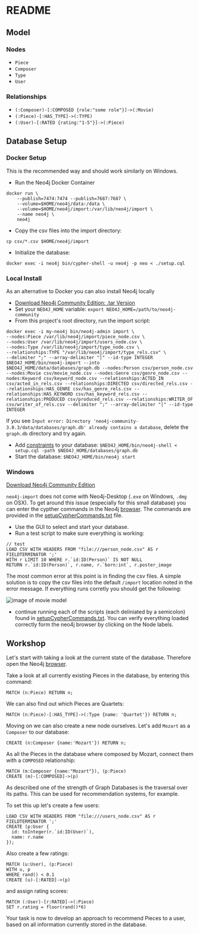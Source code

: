 # README

## Model

### Nodes

* `Piece`
* `Composer`
* `Type`
* `User`

### Relationships

* `(:Composer)-[:COMPOSED {role:"some role"}]->(:Movie)`
* `(:Piece)-[:HAS_TYPE]->(:TYPE)`
* `(:User)-[:RATED {rating:"1-5"}]->(:Piece)`

## Database Setup
### Docker Setup
This is the recommended way and should work similarly on Windows.

* Run the Neo4j Docker Container
```
docker run \
    --publish=7474:7474 --publish=7687:7687 \
    --volume=$HOME/neo4j/data:/data \
    --volume=$HOME/neo4j/import:/var/lib/neo4j/import \
    --name neo4j \
    neo4j
```
* Copy the csv files into the import directory:
```
cp csv/*.csv $HOME/neo4j/import
```
* Initialize the database:
```
docker exec -i neo4j bin/cypher-shell -u neo4j -p neo < ./setup.cql
```

### Local Install
As an alternative to Docker you can also install Neo4j locally
* [Download Neo4j Community Edition: .tar Version](https://neo4j.com/download/other-releases/)
* Set your `NEO4J_HOME` variable: `export NEO4J_HOME=/path/to/neo4j-community`
* From this project's root directory, run the import script:

```
docker exec -i my-neo4j bin/neo4j-admin import \
--nodes:Piece /var/lib/neo4j/import/piece_node.csv \
--nodes:User /var/lib/neo4j/import/users_node.csv \
--nodes:Type /var/lib/neo4j/import/type_node.csv \
--relationships:TYPE "/var/lib/neo4j/import/type_rels.csv" \
--delimiter ";" --array-delimiter "|" --id-type INTEGER
$NEO4J_HOME/bin/neo4j-import --into $NEO4J_HOME/data/databases/graph.db --nodes:Person csv/person_node.csv --nodes:Movie csv/movie_node.csv --nodes:Genre csv/genre_node.csv --nodes:Keyword csv/keyword_node.csv --relationships:ACTED_IN csv/acted_in_rels.csv --relationships:DIRECTED csv/directed_rels.csv --relationships:HAS_GENRE csv/has_genre_rels.csv --relationships:HAS_KEYWORD csv/has_keyword_rels.csv --relationships:PRODUCED csv/produced_rels.csv --relationships:WRITER_OF csv/writer_of_rels.csv --delimiter ";" --array-delimiter "|" --id-type INTEGER
```

If you see `Input error: Directory 'neo4j-community-3.0.3/data/databases/graph.db' already contains a database`, delete the `graph.db` directory and try again.

* Add [constraints](https://neo4j.com/docs/developer-manual/current/cypher/#query-constraints) to your database: `$NEO4J_HOME/bin/neo4j-shell < setup.cql -path $NEO4J_HOME/databases/graph.db`
* Start the database: `$NEO4J_HOME/bin/neo4j start`


### Windows

[Download Neo4j Community Edition](https://neo4j.com/download/)

`neo4j-import` does not come with Neo4j-Desktop (`.exe` on Windows, `.dmg` on OSX).
To get around this issue (especially for this small database) you can enter the cypther commands in the Neo4j [browser](http://localhost:7474/browser/).
The commands are provided in the [setupCypherCommands.txt](./setupCypherCommands.txt) file.

* Use the GUI to select and start your database.
* Run a test script to make sure everything is working:
```
// test
LOAD CSV WITH HEADERS FROM "file:///person_node.csv" AS r FIELDTERMINATOR ';'
WITH r LIMIT 10 WHERE r.`id:ID(Person)` IS NOT NULL
RETURN r.`id:ID(Person)`, r.name, r.`born:int`, r.poster_image
```
The most common error at this point is in finding the csv files.
A simple solution is to copy the csv files into the default `/import` location noted in the error message.
If everything runs corretly you should get the following:

  ![image of movie model](./img/neo4jBrowser_CypherCmd.png)

* continue running each of the scripts (each deliniated by a semicolon) found in [setupCypherCommands.txt](./setupCypherCommands.txt).  You can verify everything loaded correctly form the neo4j browser by clicking on the Node labels.

## Workshop
Let's start with taking a look at the current state of the database.
Therefore open the Neo4j [browser](http://localhost:7474/browser/).

Take a look at all currently existing Pieces in the database, by entering this command:
```
MATCH (n:Piece) RETURN n;
```
We can also find out which Pieces are Quartets:
```
MATCH (n:Piece)-[:HAS_TYPE]->(:Type {name: 'Quartet'}) RETURN n;
```

Moving on we can also create a new node ourselves. Let's add `Mozart` as a `Composer` to our database:
```
CREATE (n:Composer {name:'Mozart'}) RETURN n;
```

As all the Pieces in the database where composed by Mozart, connect them with a `COMPOSED` relationship:
```
MATCH (m:Composer {name:"Mozart"}), (p:Piece)
CREATE (m)-[:COMPOSED]->(p)
```

As described one of the strength of Graph Databases is the traversal over its paths. This can be used for recommendation systems, for example.

To set this up let's create a few users:
```
LOAD CSV WITH HEADERS FROM "file:///users_node.csv" AS r FIELDTERMINATOR ';'
CREATE (p:User {
  id: toInteger(r.`id:ID(User)`),
  name: r.name
});
```

Also create a few ratings:
```
MATCH (u:User), (p:Piece)
WITH u, p
WHERE rand() < 0.1
CREATE (u)-[:RATED]->(p)
```
and assign rating scores:
```
MATCH (:User)-[r:RATED]->(:Piece)
SET r.rating = floor(rand()*6)
```

Your task is now to develop an approach to recommend Pieces to a user, based on all information currently stored in the database.
